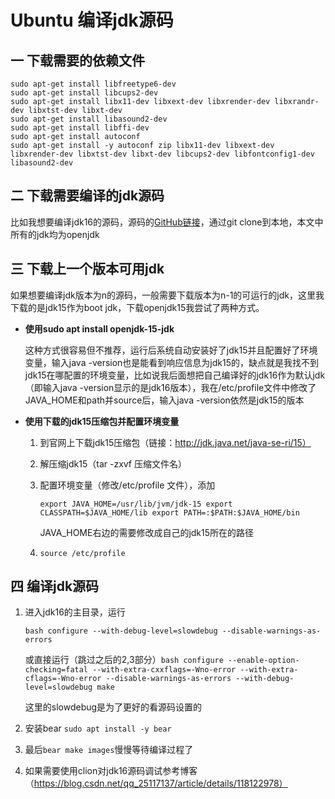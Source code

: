 # Ubuntu 编译jdk源码

## 一 下载需要的依赖文件

```
sudo apt-get install libfreetype6-dev
sudo apt-get install libcups2-dev
sudo apt-get install libx11-dev libxext-dev libxrender-dev libxrandr-dev libxtst-dev libxt-dev
sudo apt-get install libasound2-dev
sudo apt-get install libffi-dev
sudo apt-get install autoconf
sudo apt-get install -y autoconf zip libx11-dev libxext-dev libxrender-dev libxtst-dev libxt-dev libcups2-dev libfontconfig1-dev libasound2-dev
```



## 二 下载需要编译的jdk源码

比如我想要编译jdk16的源码，源码的[GitHub链接](https://github.com/openjdk/jdk16)，通过git clone到本地，本文中所有的jdk均为openjdk



## 三 下载上一个版本可用jdk

如果想要编译jdk版本为n的源码，一般需要下载版本为n-1的可运行的jdk，这里我下载的是jdk15作为boot jdk，下载openjdk15我尝试了两种方式。

* **使用sudo apt install openjdk-15-jdk**

    这种方式很容易但不推荐，运行后系统自动安装好了jdk15并且配置好了环境变量，输入java -version也是能看到响应信息为jdk15的，缺点就是我找不到jdk15在哪配置的环境变量，比如说我后面想把自己编译好的jdk16作为默认jdk（即输入java -version显示的是jdk16版本），我在/etc/profile文件中修改了JAVA_HOME和path并source后，输入java -version依然是jdk15的版本

* **使用下载的jdk15压缩包并配置环境变量**

  1. 到官网上下载jdk15压缩包（链接：http://jdk.java.net/java-se-ri/15）
  
  2. 解压缩jdk15（tar -zxvf 压缩文件名）

  3. 配置环境变量（修改/etc/profile 文件），添加
  
     `export JAVA_HOME=/usr/lib/jvm/jdk-15
     export CLASSPATH=$JAVA_HOME/lib
     export PATH=:$PATH:$JAVA_HOME/bin`

     JAVA_HOME右边的需要修改成自己的jdk15所在的路径
  
  4. `source /etc/profile`

## 四 编译jdk源码

 1. 进入jdk16的主目录，运行

    `bash configure --with-debug-level=slowdebug --disable-warnings-as-errors`

    或直接运行（跳过之后的2,3部分）`bash configure --enable-option-checking=fatal --with-extra-cxxflags=-Wno-error --with-extra-cflags=-Wno-error --disable-warnings-as-errors --with-debug-level=slowdebug make`

    这里的slowdebug是为了更好的看源码设置的

2. 安装bear  `sudo apt install -y bear`

3. 最后`bear make images`慢慢等待编译过程了

4. 如果需要使用clion对jdk16源码调试参考博客（https://blog.csdn.net/qq_25117137/article/details/118122978）
